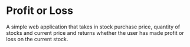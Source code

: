 # Profit or Loss

A simple web application that takes in stock purchase price, quantity of stocks and current price and returns whether the user has made profit or loss on the current stock.
